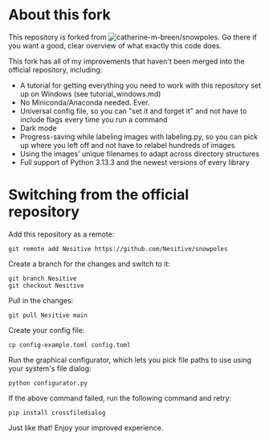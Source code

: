 # About this fork
This repository is forked from ![catherine-m-breen/snowpoles](https://github.com/catherine-m-breen/snowpoles). Go there if you want a good, clear overview of what exactly this code does.

This fork has all of my improvements that haven't been merged into the official repository, including:

 - A tutorial for getting everything you need to work with this repository set up on Windows (see tutorial_windows.md)
 - No Miniconda/Anaconda needed. Ever.
 - Universal config file, so you can "set it and forget it" and not have to include flags every time you run a command
 - Dark mode
 - Progress-saving while labeling images with labeling.py, so you can pick up where you left off and not have to relabel hundreds of images
 - Using the images' unique filenames to adapt across directory structures
 - Full support of Python 3.13.3 and the newest versions of every library


# Switching from the official repository
Add this repository as a remote:
```
git remote add Nesitive https://github.com/Nesitive/snowpoles
```

Create a branch for the changes and switch to it:
```
git branch Nesitive
git checkout Nesitive
```

Pull in the changes:
```
git pull Nesitive main
```

Create your config file:
```
cp config-example.toml config.toml
```

Run the graphical configurator, which lets you pick file paths to use using your system's file dialog:
```
python configurator.py
```

If the above command failed, run the following command and retry:
```
pip install crossfiledialog
```

Just like that! Enjoy your improved experience.